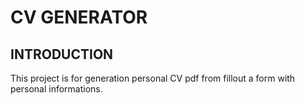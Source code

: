 ﻿# CV GENERATOR
## INTRODUCTION

This project is for generation personal CV pdf from fillout a form with personal informations.

